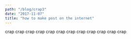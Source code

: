 ```yaml
---
path: "/blog/crap3"
date: "2017-11-07"
title: "how to make post on the internet"
---
```

crap crap crap crap crap crap crap crap crap crap crap crap 
